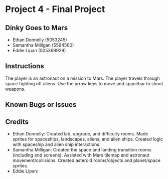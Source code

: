 #	Project	4 - Final Project

##	Dinky Goes to Mars

* Ethan Donnelly (5053245)
* Samantha Milligan (5594560)
* Eddie Lipan (005369929)

##	Instructions
The player is an astronaut on a mission to Mars. The player travels through space fighting off aliens. Use the arrow keys to move and spacebar to shoot weapons.

##	Known	Bugs	or	Issues

##	Credits

* Ethan Donnelly: Created lab, upgrade, and difficulty rooms. Made sprites for spaceships, landscapes, aliens, and alien ships. Created logic with spaceship and alien ship interactions.
* Samantha Milligan: Created the space and landing transition rooms (including end screens). Assisted with Mars tilemap and astronaut movement/collisions. Created asteroid rooms/objects and planet/space sprites.
* Eddie Lipan:
